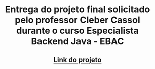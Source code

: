 <div align="center">

 # Entrega do projeto final solicitado pelo professor Cleber Cassol durante o curso Especialista Backend Java - EBAC

 ## <a href="https://github.com/maxjdev/Desmembramento_de_Monolito_para_Microsservicos">Link do projeto</a>

</div>